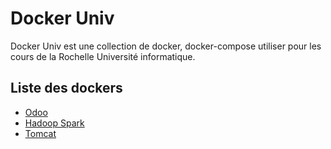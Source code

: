 # Docker Univ

Docker Univ est une collection de docker, docker-compose utiliser pour les cours de la Rochelle Université informatique.

## Liste des dockers

- [Odoo](./odoo/)
- [Hadoop Spark](./hadoop-spark/)
- [Tomcat](./tomcat/)